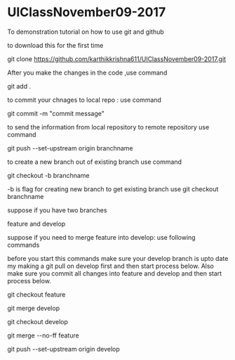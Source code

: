 # UIClassNovember09-2017
To demonstration tutorial on how to use git and github

to download this for the first time

git clone https://github.com/karthikkrishna611/UIClassNovember09-2017.git
 

After you make the changes in the code ,use command 
 
git add .
 
to commit your chnages to local repo : use command

git commit -m "commit message"


to send the information from local repository to remote repository use command 

git push --set-upstream origin branchname

to create a new branch out of existing branch use command

git checkout -b branchname

-b is flag for creating new branch to get existing branch use git checkout branchname

suppose if you have two branches 

feature and develop

suppose if you need to merge feature into develop: use following commands

before you start this commands make sure your develop branch is upto date my making a git pull on develop first and then start process below. Also make sure you commit all changes into feature and develop and then start process below.

git checkout feature 

git merge develop

git checkout develop

git merge --no-ff feature

git push --set-upstream origin develop





